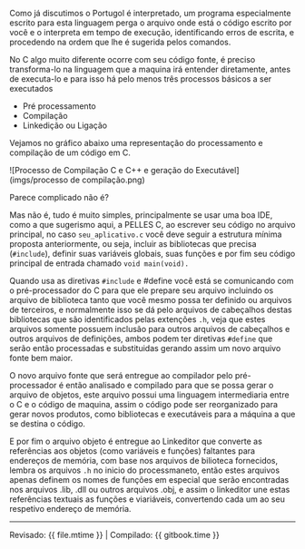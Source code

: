 Como já discutimos o Portugol é interpretado, um programa especialmente escrito para esta linguagem perga o arquivo onde está o código escrito por você e o interpreta em tempo de execução, identificando erros de escrita, e procedendo na ordem que lhe é sugerida pelos comandos.

No C algo muito diferente ocorre com seu código fonte, é preciso transforma-lo na linguagem que a maquina irá entender diretamente, antes de executa-lo e para isso há pelo menos três processos básicos a ser executados

* Pré processamento
* Compilação
* Linkedição ou Ligação

Vejamos no gráfico abaixo uma representação do processamento e compilação de um código em C.

![Processo de Compilação C e C++ e geração do Executável](imgs/processo de compilação.png)

Parece complicado não é?

Mas não é, tudo é muito simples, principalmente se usar uma boa IDE, como a que sugerismo aqui, a PELLES C, ao escrever seu código no arquivo principal, no caso `seu_aplicativo.c` você deve seguir a estrutura mínima proposta anteriormente, ou seja, incluir as bibliotecas que precisa (```#include```), definir suas variáveis globais, suas funções e por fim seu código principal de entrada chamado ```void main(void).``` 

Quando usa as diretivas ```#include``` e #define você está se comunicando com o pré-processador do C para que ele prepare seu arquivo incluindo os arquivo de biblioteca tanto que você mesmo possa ter definido ou arquivos de terceiros, e normalmente isso se dá pelo arquivos de cabeçalhos destas bibliotecas que são identificados pelas extenções ```.h```, veja que estes arquivos somente possuem inclusão para outros arquivos de cabeçalhos e outros arquivos de definições, ambos podem ter diretivas ```#define``` que serão então processadas e substituidas gerando assim um novo arquivo fonte bem maior.

O novo arquivo fonte que será entregue ao compilador pelo pré-processador é então analisado e compilado para que se possa gerar o arquivo de objetos, este arquivo possui uma linguagem intermediaria entre o C e o código de maquina, assim o código pode ser reorganizado para gerar novos produtos, como bibliotecas e executáveis para a máquina a que se destina o código.

E por fim o arquivo objeto é entregue ao Linkeditor que converte as referências aos objetos (como variáveis e funções) faltantes para endereços de memória, com base nos arquivos de bilioteca fornecidos, lembra os arquivos `.h` no inicio do processmaneto, então estes arquivos apenas definem os nomes de funções em especial que serão encontradas nos arquivos .lib, .dll ou outros arquivos .obj, e assim o linkeditor une estas referências textuais as funções e viariáveis, convertendo cada um ao seu respetivo endereço de memória.


---

Revisado: {{ file.mtime }} | Compilado: {{ gitbook.time }}